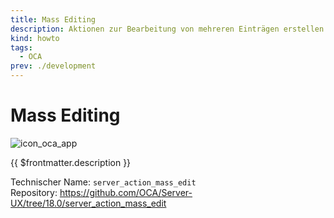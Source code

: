 ```yaml
---
title: Mass Editing
description: Aktionen zur Bearbeitung von mehreren Einträgen erstellen.
kind: howto
tags:
  - OCA
prev: ./development
---
```

# Mass Editing
![icon_oca_app](../attachments/icon_oca_app.png)

{{ $frontmatter.description }}

Technischer Name: `server_action_mass_edit`\
Repository: <https://github.com/OCA/Server-UX/tree/18.0/server_action_mass_edit>
